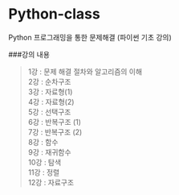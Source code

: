 # Python-class
Python
프로그래밍을 통한 문제해결 (파이썬 기초 강의)

###강의 내용
> 1강 : 문제 해결 절차와 알고리즘의 이해   
> 2강 : 순차구조   
> 3강 : 자료형(1)   
> 4강 : 자료형(2)   
> 5강 : 선택구조   
> 6강 : 반복구조 (1)   
> 7강 : 반복구조 (2)   
> 8강 : 함수   
> 9강 : 재귀함수   
> 10강 : 탐색   
> 11강 : 정렬   
> 12강 : 자료구조   
> 

